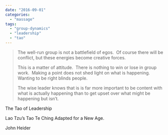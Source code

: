 ```yaml
---
date: "2016-09-01"
categories: 
  - "massage"
tags: 
  - "group-dynamics"
  - "leadership"
  - "tao"
---
```


> The well-run group is not a battlefield of egos.  Of course there will be conflict, but these energies become creative forces.
> 
> This is a matter of attitude.  There is nothing to win or lose in group work.  Making a point does not shed light on what is happening.  Wanting to be right blinds people.
> 
> The wise leader knows that is is far more important to be content with what is actually happening than to get upset over what might be happening but isn’t.

The Tao of Leadership  

Lao Tzu’s Tao Te Ching Adapted for a New Age.

John Heider

